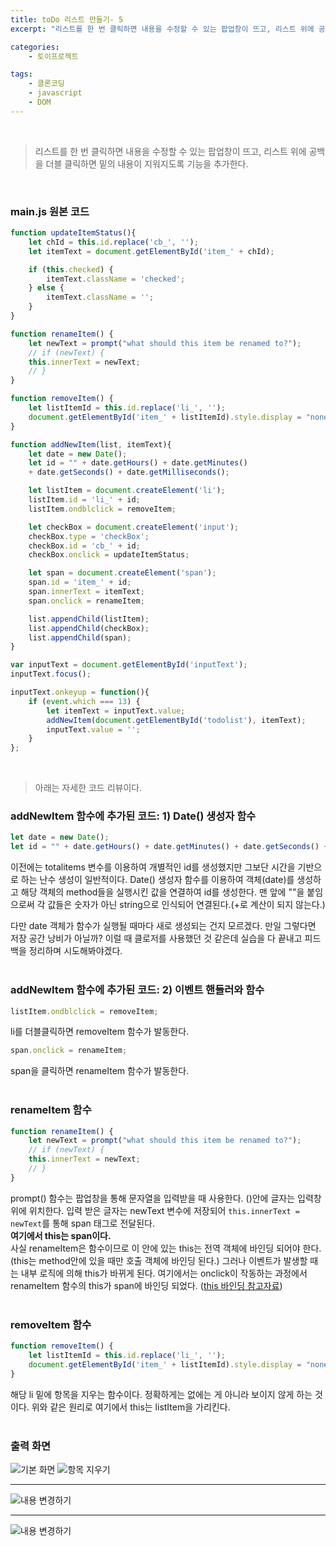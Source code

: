 ```yaml
---
title: toDo 리스트 만들기- 5
excerpt: "리스트를 한 번 클릭하면 내용을 수정할 수 있는 팝업창이 뜨고, 리스트 위에 공백을 더블 클릭하면 밑의 내용이 지워지도록 기능을 추가한다."

categories: 
    - 토이프로젝트

tags: 
    - 클론코딩
    - javascript
    - DOM
---
```

<br>

> 리스트를 한 번 클릭하면 내용을 수정할 수 있는 팝업창이 뜨고, 리스트 위에 공백을 더블 클릭하면 밑의 내용이 지워지도록 기능을 추가한다.  
<br>

### main.js 원본 코드
```javascript
function updateItemStatus(){
    let chId = this.id.replace('cb_', '');
    let itemText = document.getElementById('item_' + chId);

    if (this.checked) { 
        itemText.className = 'checked'; 
    } else { 
        itemText.className = ''; 
    }
}

function renameItem() {
    let newText = prompt("what should this item be renamed to?");
    // if (newText) {
    this.innerText = newText;
    // }
}

function removeItem() {
    let listItemId = this.id.replace('li_', '');
    document.getElementById('item_' + listItemId).style.display = "none";
}

function addNewItem(list, itemText){
    let date = new Date();
    let id = "" + date.getHours() + date.getMinutes() 
    + date.getSeconds() + date.getMilliseconds();

    let listItem = document.createElement('li');
    listItem.id = 'li_' + id;
    listItem.ondblclick = removeItem;

    let checkBox = document.createElement('input');
    checkBox.type = 'checkBox';
    checkBox.id = 'cb_' + id;
    checkBox.onclick = updateItemStatus;

    let span = document.createElement('span');
    span.id = 'item_' + id;
    span.innerText = itemText; 
    span.onclick = renameItem;  

    list.appendChild(listItem);
    list.appendChild(checkBox);
    list.appendChild(span);
}

var inputText = document.getElementById('inputText');
inputText.focus();

inputText.onkeyup = function(){
    if (event.which === 13) {
        let itemText = inputText.value;
        addNewItem(document.getElementById('todolist'), itemText);
        inputText.value = '';
    }   
};
```
<br>

> 아래는 자세한 코드 리뷰이다.

### addNewItem 함수에 추가된 코드: 1) Date() 생성자 함수
```javascript
let date = new Date();
let id = "" + date.getHours() + date.getMinutes() + date.getSeconds() + date.getMilliseconds();
```  
이전에는 totalitems 변수를 이용하여 개별적인 id를 생성했지만 그보단 시간을 기반으로 하는 난수 생성이 일반적이다. Date() 생성자 함수를 이용하여 객체(date)를 생성하고 해당 객체의 method들을 실행시킨 값을 연결하여 id를 생성한다. 맨 앞에 ""을 붙임으로써 각 값들은 숫자가 아닌 string으로 인식되어 연결된다.(+로 계산이 되지 않는다.)

다만 date 객체가 함수가 실행될 때마다 새로 생성되는 건지 모르겠다. 만일 그렇다면 저장 공간 낭비가 아닐까? 이럴 때 클로저를 사용했던 것 같은데 실습을 다 끝내고 피드백을 정리하며 시도해봐야겠다.  
<br>

### addNewItem 함수에 추가된 코드: 2) 이벤트 핸들러와 함수
```javascript
listItem.ondblclick = removeItem;
```  
li를 더블클릭하면 removeItem 함수가 발동한다.  
```javascript
span.onclick = renameItem;
```  
span을 클릭하면 renameItem 함수가 발동한다.  
<br>

### renameItem 함수
```javascript
function renameItem() {
    let newText = prompt("what should this item be renamed to?");
    // if (newText) {
    this.innerText = newText;
    // }
}
```  
prompt() 함수는 팝업창을 통해 문자열을 입력받을 때 사용한다. ()안에 글자는 입력창 위에 위치한다. 입력 받은 글자는 newText 변수에 저장되어 `this.innerText = newText`를 통해 span 태그로 전달된다.  
**여기에서 this는 span이다.**  
사실 renameItem은 함수이므로 이 안에 있는 this는 전역 객체에 바인딩 되어야 한다. (this는 method안에 있을 때만 호출 객체에 바인딩 된다.) 그러나 이벤트가 발생할 때는 내부 로직에 의해 this가 바뀌게 된다. 여기에서는 onclick이 작동하는 과정에서 renameItem 함수의 this가 span에 바인딩 되었다. ([this 바인딩 참고자료](https://www.zerocho.com/category/JavaScript/post/5b0645cc7e3e36001bf676eb))  
<br>

### removeItem 함수
```javascript
function removeItem() {
    let listItemId = this.id.replace('li_', '');
    document.getElementById('item_' + listItemId).style.display = "none";
}
```  
해당 li 밑에 항목을 지우는 함수이다. 정확하게는 없에는 게 아니라 보이지 않게 하는 것이다. 위와 같은 원리로 여기에서 this는 listItem을 가리킨다.  
<br> 

### 출력 화면  
![](https://dulcis-hortus.github.io/assets/images/5_op.JPG "기본 화면") ![](https://dulcis-hortus.github.io/assets/images/5_op2.JPG "항목 지우기")

* * *

![](https://dulcis-hortus.github.io/assets/images/5_op3.JPG "내용 변경하기")

* * *
  
![](https://dulcis-hortus.github.io/assets/images/5_op4.JPG "내용 변경하기")  

